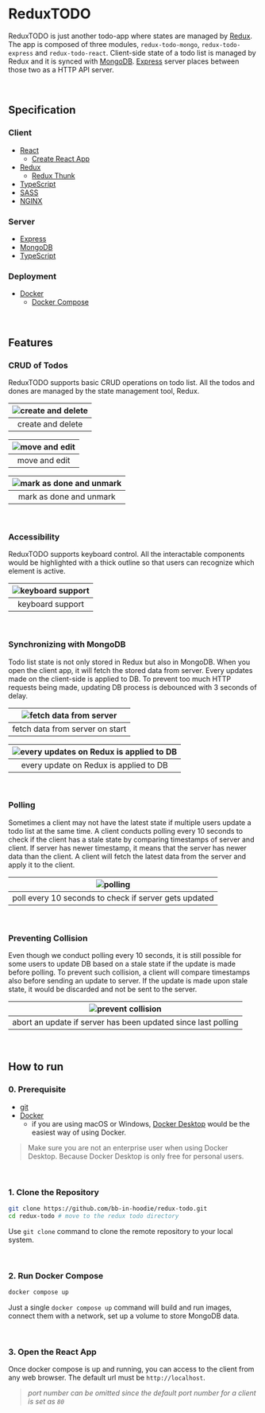# ReduxTODO

ReduxTODO is just another todo-app where states are managed by [Redux](https://redux.js.org/). The app is composed of three modules, `redux-todo-mongo`, `redux-todo-express` and `redux-todo-react`. Client-side state of a todo list is managed by Redux and it is synced with [MongoDB](https://www.mongodb.com/). [Express](http://expressjs.com/) server places between those two as a HTTP API server.

<br>

## Specification
### Client
- [React](https://reactjs.org/)
  - [Create React App](https://create-react-app.dev/)
- [Redux](https://redux.js.org/)
  - [Redux Thunk](https://github.com/reduxjs/redux-thunk)
- [TypeScript](https://www.typescriptlang.org/)
- [SASS](https://sass-lang.com/)
- [NGINX](https://www.nginx.com/)

### Server
- [Express](http://expressjs.com/)
- [MongoDB](https://www.mongodb.com/)
- [TypeScript](https://www.typescriptlang.org/)

### Deployment
- [Docker](https://www.docker.com/)
  - [Docker Compose](https://docs.docker.com/compose/)

<br>

## Features
### CRUD of Todos

ReduxTODO supports basic CRUD operations on todo list. All the todos and dones are managed by the state management tool, Redux.

| ![create and delete](./demo/01-crud-create_delete.gif) |
| :-: |
| create and delete |

| ![move and edit](./demo/01-crud-move_edit.gif) |
| :-: |
| move and edit |

| ![mark as done and unmark](./demo/01-crud-mark_unmark.gif) |
| :-: |
| mark as done and unmark |

<br>

### Accessibility

ReduxTODO supports keyboard control. All the interactable components would be highlighted with a thick outline so that users can recognize which element is active.

| ![keyboard support](./demo/02-accessibility.gif) |
| :-: |
| keyboard support |

<br>

### Synchronizing with MongoDB

Todo list state is not only stored in Redux but also in MongoDB. When you open the client app, it will fetch the stored data from server. Every updates made on the client-side is applied to DB. To prevent too much HTTP requests being made, updating DB process is debounced with 3 seconds of delay.

| ![fetch data from server](./demo/03-mongodb-fetch_on_start.gif) |
| :-: |
| fetch data from server on start |

| ![every updates on Redux is applied to DB](./demo/03-mongodb-update_db.gif) |
| :-: |
| every update on Redux is applied to DB |

<br>

### Polling

Sometimes a client may not have the latest state if multiple users update a todo list at the same time. A client conducts polling every 10 seconds to check if the client has a stale state by comparing timestamps of server and client. If server has newer timestamp, it means that the server has newer data than the client. A client will fetch the latest data from the server and apply it to the client.

| ![polling](./demo/04-polling.gif) |
| :-: |
| poll every 10 seconds to check if server gets updated |

<br>

### Preventing Collision

Even though we conduct polling every 10 seconds, it is still possible for some users to update DB based on a stale state if the update is made before polling. To prevent such collision, a client will compare timestamps also before sending an update to server. If the update is made upon stale state, it would be discarded and not be sent to the server.

| ![prevent collision](./demo/05-preventing_mutual_update.gif) |
| :-: |
| abort an update if server has been updated since last polling |

<br>

## How to run

### 0. Prerequisite
- [git](https://git-scm.com/)
- [Docker](https://www.docker.com/)
  - if you are using macOS or Windows, [Docker Desktop](https://www.docker.com/products/docker-desktop/) would be the easiest way of using Docker.
  
> Make sure you are not an enterprise user when using Docker Desktop. Because Docker Desktop is only free for personal users.

<br>

### 1. Clone the Repository

```bash
git clone https://github.com/bb-in-hoodie/redux-todo.git
cd redux-todo # move to the redux todo directory
```

Use `git clone` command to clone the remote repository to your local system.

<br>

### 2. Run Docker Compose

```bash
docker compose up
```

Just a single `docker compose up` command will build and run images, connect them with a network, set up a volume to store MongoDB data.

<br>

### 3. Open the React App

Once docker compose is up and running, you can access to the client from any web browser. The default url must be `http://localhost`.

> *port number can be omitted since the default port number for a client is set as `80`*

<br>
